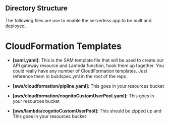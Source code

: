 ## Directory Structure

The following files are use to enable the serverless app to be built and deployed.

# CloudFormation Templates

- **[saml.yaml]:** This is the SAM template file that will be used to create our API gateway resource and Lambda function, hook them up together.
You could really have any number of CloudFormation templates. Just reference them in buildspec.yml in the root of the repo.

- **[aws/cloudformation/pipline.yaml]:** This goes in your resources bucket
- **[aws/cloudformation/cognitoCustomUserPool.yaml]:** This goes in your resources bucket
- **[aws/lambda/cognitoCustomUserPool]:** This should be zipped up and This goes in your resources bucket
